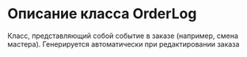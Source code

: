 # Описание класса OrderLog
<p>Класс, представляющий собой событие в заказе (например, смена мастера). Генерируется автоматически при редактировании заказа</p>
